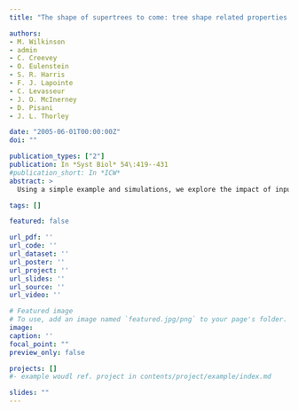 ```yaml
---
title: "The shape of supertrees to come: tree shape related properties of fourteen supertree methods"

authors:
- M. Wilkinson
- admin
- C. Creevey
- O. Eulenstein
- S. R. Harris
- F. J. Lapointe
- C. Levasseur
- J. O. McInerney
- D. Pisani
- J. L. Thorley

date: "2005-06-01T00:00:00Z"
doi: ""

publication_types: ["2"]
publication: In *Syst Biol* 54\:419--431
#publication_short: In *ICW*
abstract: >
  Using a simple example and simulations, we explore the impact of input tree shape upon a broad range of supertree methods. We find that input tree shape can affect how conflict is resolved by several supertree methods and that input tree shape effects may be substantial. Standard and irreversible matrix representation with parsimony (MRP), MinFlip, duplication-only Gene Tree Parsimony (GTP), and an implementation of the average consensus method have a tendency to resolve conflict in favor of relationships in unbalanced trees. Purvis MRP and the average dendrogram method appear to have an opposite tendency. Biases with respect to tree shape are correlated with objective functions that are based upon unusual asymmetric tree-to-tree distance or fit measures. Split, quartet, and triplet fit, most similar supertree, and MinCut methods (provided the latter are interpreted as Adams consensus-like supertrees) are not revealed to have any bias with respect to tree shape by our example, but whether this holds more generally is an open problem. Future development and evaluation of supertree methods should consider explicitly the undesirable biases and other properties that we highlight. In the meantime, use of a single, arbitrarily chosen supertree method is discouraged. Use of multiple methods and/or weighting schemes may allow practical assessment of the extent to which inferences from real data depend upon methodological biases with respect to input tree shape or size.

tags: []

featured: false

url_pdf: ''
url_code: ''
url_dataset: ''
url_poster: ''
url_project: ''
url_slides: ''
url_source: ''
url_video: ''

# Featured image
# To use, add an image named `featured.jpg/png` to your page's folder.
image:
caption: ''
focal_point: ""
preview_only: false

projects: []
#- example woudl ref. project in contents/project/example/index.md

slides: ""
---
```

